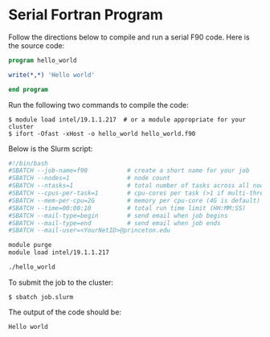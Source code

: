 # Serial Fortran Program

Follow the directions below to compile and run a serial F90 code. Here
is the source code:

```fortran
program hello_world

write(*,*) 'Hello world'

end program
```

Run the following two commands to compile the code:

```
$ module load intel/19.1.1.217  # or a module appropriate for your cluster
$ ifort -Ofast -xHost -o hello_world hello_world.f90
```

Below is the Slurm script:

```bash
#!/bin/bash
#SBATCH --job-name=f90           # create a short name for your job
#SBATCH --nodes=1                # node count
#SBATCH --ntasks=1               # total number of tasks across all nodes
#SBATCH --cpus-per-task=1        # cpu-cores per task (>1 if multi-threaded tasks)
#SBATCH --mem-per-cpu=2G         # memory per cpu-core (4G is default)
#SBATCH --time=00:00:10          # total run time limit (HH:MM:SS)
#SBATCH --mail-type=begin        # send email when job begins
#SBATCH --mail-type=end          # send email when job ends
#SBATCH --mail-user=<YourNetID>@princeton.edu

module purge
module load intel/19.1.1.217

./hello_world
```

To submit the job to the cluster:

```
$ sbatch job.slurm
```

The output of the code should be:

```
Hello world
```
